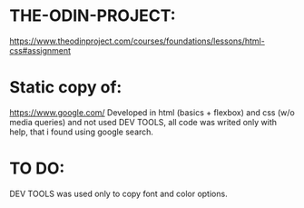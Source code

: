 # THE-ODIN-PROJECT:
https://www.theodinproject.com/courses/foundations/lessons/html-css#assignment
# Static copy of:
https://www.google.com/
Developed in html (basics + flexbox) and css (w/o media queries) and not used DEV TOOLS, all code was writed only with help, that i found using google search.
# TO DO:
DEV TOOLS was used only to copy font and color options.

